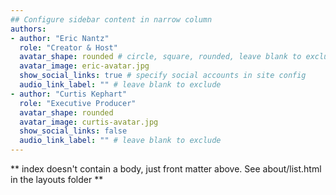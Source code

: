 ```yaml
---
## Configure sidebar content in narrow column
authors:
- author: "Eric Nantz"
  role: "Creator & Host"
  avatar_shape: rounded # circle, square, rounded, leave blank to exclude
  avatar_image: eric-avatar.jpg
  show_social_links: true # specify social accounts in site config
  audio_link_label: "" # leave blank to exclude
- author: "Curtis Kephart"
  role: "Executive Producer"
  avatar_shape: rounded 
  avatar_image: curtis-avatar.jpg
  show_social_links: false 
  audio_link_label: "" # leave blank to exclude
---
```


** index doesn't contain a body, just front matter above.
See about/list.html in the layouts folder **